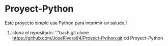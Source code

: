 # Proyect-Python

Este proyecto simple usa Python para imprimir un saludo.!

1. clona el repositorio:
   '''bash
   git clone https://github.com/JoseRivera94/Proyect-Python.git
   cd Proyect-Python
   
